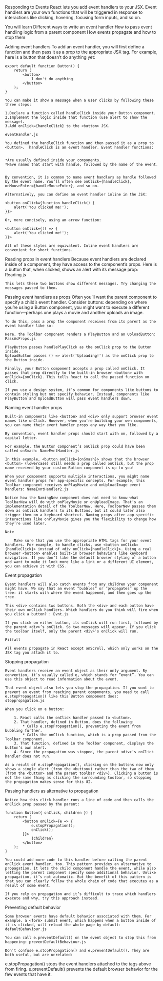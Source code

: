 Responding to Events
React lets you add event handlers to your JSX. Event handlers are your own functions that will be triggered in response to interactions like clicking, hovering, focusing form inputs, and so on.

You will learn
Different ways to write an event handler
How to pass event handling logic from a parent component
How events propagate and how to stop them

Adding event handlers
To add an event handler, you will first define a function and then pass it as a prop to the appropriate JSX tag. For example, here is a button that doesn’t do anything yet:

    export default function Button() {
        return (
            <button>
                I don't do anything
            </button>
        );
    }

    You can make it show a message when a user clicks by following these three steps:

    1.Declare a function called handleClick inside your Button component.
    2.Implement the logic inside that function (use alert to show the message).
    3.Add onClick={handleClick} to the <button> JSX.

    eventHandler.js

    You defined the handleClick function and then passed it as a prop to <button>.  handleClick is an event handler. Event handler functions:


    *Are usually defined inside your components.
    *Have names that start with handle, followed by the name of the event.


    By convention, it is common to name event handlers as handle followed by the event name. You’ll often see onClick={handleClick}, onMouseEnter={handleMouseEnter}, and so on.

    Alternatively, you can define an event handler inline in the JSX:

    <button onClick={function handleClick() {
        alert('You clicked me!');
    }}>

    Or, more concisely, using an arrow function:

    <button onClick={() => {
        alert('You clicked me!');
    }}>

    All of these styles are equivalent. Inline event handlers are convenient for short functions.

Reading props in event handlers
Because event handlers are declared inside of a component, they have access to the component’s props. Here is a button that, when clicked, shows an alert with its message prop: Reading.js

    This lets these two buttons show different messages. Try changing the messages passed to them.

Passing event handlers as props
Often you’ll want the parent component to specify a child’s event handler. Consider buttons: depending on where you’re using a Button component, you might want to execute a different function—perhaps one plays a movie and another uploads an image.

    To do this, pass a prop the component receives from its parent as the event handler like so:

    Here, the Toolbar component renders a PlayButton and an UploadButton: PassAsProps.js

    PlayButton passes handlePlayClick as the onClick prop to the Button inside.
    UploadButton passes () => alert('Uploading!') as the onClick prop to the Button inside.

    Finally, your Button component accepts a prop called onClick. It passes that prop directly to the built-in browser <button> with onClick={onClick}. This tells React to call the passed function on click.

    If you use a design system, it’s common for components like buttons to contain styling but not specify behavior. Instead, components like PlayButton and UploadButton will pass event handlers down.

Naming event handler props

    Built-in components like <button> and <div> only support browser event names like onClick. However, when you’re building your own components, you can name their event handler props any way that you like.

    By convention, event handler props should start with on, followed by a capital letter.

    For example, the Button component’s onClick prop could have been called onSmash: NameEvntHandler.js

    In this example, <button onClick={onSmash}> shows that the browser <button> (lowercase) still needs a prop called onClick, but the prop name received by your custom Button component is up to you!

    When your component supports multiple interactions, you might name event handler props for app-specific concepts. For example, this Toolbar component receives onPlayMovie and onUploadImage event handlers: NameEvntHandler2.js

    Notice how the NamingNew component does not need to know what ToolbarNew will do with onPlayMovie or onUploadImage. That’s an implementation detail of the ToolbarNew. Here, ToolbarNew passes them down as onClick handlers to its Buttons, but it could later also trigger them on a keyboard shortcut. Naming props after app-specific interactions like onPlayMovie gives you the flexibility to change how they’re used later.

    Note

        Make sure that you use the appropriate HTML tags for your event handlers. For example, to handle clicks, use <button onClick={handleClick}> instead of <div onClick={handleClick}>. Using a real browser <button> enables built-in browser behaviors like keyboard navigation. If you don’t like the default browser styling of a button and want to make it look more like a link or a different UI element, you can achieve it with CSS.

Event propagation

    Event handlers will also catch events from any children your component might have. We say that an event “bubbles” or “propagates” up the tree: it starts with where the event happened, and then goes up the tree.

    This <div> contains two buttons. Both the <div> and each button have their own onClick handlers. Which handlers do you think will fire when you click a button? : Evnt.js

    If you click on either button, its onClick will run first, followed by the parent <div>’s onClick. So two messages will appear. If you click the toolbar itself, only the parent <div>’s onClick will run.

    Pitfall

    All events propagate in React except onScroll, which only works on the JSX tag you attach it to.

Stopping propagation

    Event handlers receive an event object as their only argument. By convention, it’s usually called e, which stands for “event”. You can use this object to read information about the event.

    That event object also lets you stop the propagation. If you want to prevent an event from reaching parent components, you need to call e.stopPropagation() like this Button component does: stoppropagation.js

    When you click on a button:

        1. React calls the onClick handler passed to <button>.
        2. That handler, defined in Button, does the following:
            * Calls e.stopPropagation(), preventing the event from bubbling further.
            * Calls the onClick function, which is a prop passed from the Toolbar component.
        3. That function, defined in the Toolbar component, displays the    button’s own alert.
        4. Since the propagation was stopped, the parent <div>’s onClick handler does not run.

    As a result of e.stopPropagation(), clicking on the buttons now only shows a single alert (from the <button>) rather than the two of them (from the <button> and the parent toolbar <div>). Clicking a button is not the same thing as clicking the surrounding toolbar, so stopping the propagation makes sense for this UI.

Passing handlers as alternative to propagation

    Notice how this click handler runs a line of code and then calls the onClick prop passed by the parent:

    function Button({ onClick, children }) {
        return (
            <button onClick={e => {
                e.stopPropagation();
                onClick();
            }}>
                {children}
            </button>
        );
    }

    You could add more code to this handler before calling the parent onClick event handler, too. This pattern provides an alternative to propagation. It lets the child component handle the event, while also letting the parent component specify some additional behavior. Unlike propagation, it’s not automatic. But the benefit of this pattern is that you can clearly follow the whole chain of code that executes as a result of some event.

    If you rely on propagation and it’s difficult to trace which handlers execute and why, try this approach instead.

Preventing default behavior

    Some browser events have default behavior associated with them. For example, a <form> submit event, which happens when a button inside of it is clicked, will reload the whole page by default: defaultBehaviour.js

    You can call e.preventDefault() on the event object to stop this from happening: preventDefaultBehaviour.js

    Don’t confuse e.stopPropagation() and e.preventDefault(). They are both useful, but are unrelated:

e.stopPropagation() stops the event handlers attached to the tags above from firing.
e.preventDefault() prevents the default browser behavior for the few events that have it.
